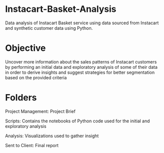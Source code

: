 # Instacart-Basket-Analysis
Data analysis of Instacart Basket service using data sourced from Instacart and synthetic customer data using Python.

# Objective
Uncover more information about the sales patterns of Instacart customers by performing an initial data and exploratory analysis of some of their data in order to derive insights and suggest strategies for better segmentation based on the provided criteria 

# Folders
Project Management: Project Brief

Scripts: Contains the notebooks of Python code used for the initial and exploratory analysis

Analysis: Visualizations used to gather insight

Sent to Client: Final report
